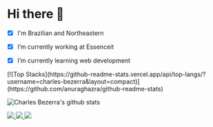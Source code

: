# Hi there 👋

- [x] I'm Brazilian and Northeastern

- [x] I’m currently working at Essenceit

- [x] I’m currently learning web development



<div style="displey: flex"> 
[![Top Stacks](https://github-readme-stats.vercel.app/api/top-langs/?username=charles-bezerra&layout=compact)](https://github.com/anuraghazra/github-readme-stats)

![Charles Bezerra's github stats](https://github-readme-stats.vercel.app/api?username=charles-bezerra&show_icons=true&theme=dracula)
</div>

<a href="https://www.linkedin.com/in/charles-bezerra">
 <img src="https://img.shields.io/static/v1?label=&message=LinkedIn&color=blue&style=flat-square&logo=LINKEDIN"/>
</a>

<a href="mailto:charlesbezerra5@gmail.com">
 <img src="https://img.shields.io/badge/-Mail-c14438?style=flat-square&logo=Gmail&logoColor=white"/>
</a>

<a href="https://github.com/charles-bezerra">
 <img src="https://img.shields.io/github/followers/charles-bezerra?style=social"/>
</a>


<!--
**charles-bezerra/charles-bezerra** is a ✨ _special_ ✨ repository because its `README.md` (this file) appears on your GitHub profile.

Here are some ideas to get you started:

- 🔭 I’m currently working on ...
- 🌱 I’m currently learning web ...
- 👯 I’m looking to collaborate on ...
- 🤔 I’m looking for help with ...
- 💬 Ask me about ...
- 📫 How to reach me: ...
- 😄 Pronouns: ...
- ⚡ Fun fact: ...
-->
